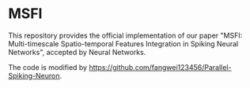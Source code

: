 # MSFI
This repository provides the official implementation of our paper "MSFI: Multi-timescale Spatio-temporal Features Integration in Spiking Neural Networks", accepted by Neural Networks.

The code is modified by https://github.com/fangwei123456/Parallel-Spiking-Neuron. 

